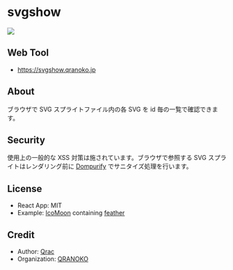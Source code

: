 # svgshow

<p>
  <a aria-label="Made by QRANOKO" href="https://qranoko.jp">
    <img src="https://img.shields.io/badge/MADE%20BY%20QRANOKO-212121.svg?style=for-the-badge&labelColor=212121">
  </a>
</p>

## Web Tool

- https://svgshow.qranoko.jp

## About

ブラウザで SVG スプライトファイル内の各 SVG を id 毎の一覧で確認できます。

## Security

使用上の一般的な XSS 対策は施されています。ブラウザで参照する SVG スプライトはレンダリング前に [Dompurify](https://www.npmjs.com/package/dompurify) でサニタイズ処理を行います。

## License

- React App: MIT
- Example: [IcoMoon](https://icomoon.io/) containing [feather](https://github.com/feathericons/feather)

## Credit

- Author: [Qrac](https://qrac.jp)
- Organization: [QRANOKO](https://qranoko.jp)
